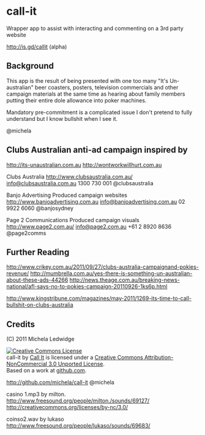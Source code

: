call-it
=======

Wrapper app to assist with interacting and commenting on a 3rd party website

http://is.gd/callit (alpha)

Background
----------

This app is the result of being presented with one too many "It's Un-australian" beer coasters, posters, television commercials and other campaign materials at the same time as hearing about family members putting their entire dole allowance into poker machines.

Mandatory pre-commitment is a complicated issue I don't pretend to fully understand but I know bullshit when I see it. 

@michela 

Clubs Australian anti-ad campaign inspired by 
---------------------------------------------

http://its-unaustralian.com.au
http://wontworkwillhurt.com.au

Clubs Australia
http://www.clubsaustralia.com.au/
info@clubsaustralia.com.au
1300 730 001
@clubsaustralia

Banjo Advertising
Produced campaign websites
http://www.banjoadvertising.com.au
info@banjoadvertising.com.au
02 9922 6060
@banjosydney

Page 2 Communications
Produced campaign visuals
http://www.page2.com.au/
info@page2.com.au
+61 2 8920 8636
@page2comms


Further Reading
---------------

http://www.crikey.com.au/2011/09/27/clubs-australia-campaignand-pokies-revenue/
http://mumbrella.com.au/yes-there-is-something-un-australian-about-these-ads-44266
http://news.theage.com.au/breaking-news-national/afl-says-no-to-pokies-campaign-20110926-1ks6p.html

http://www.kingstribune.com/magazines/may-2011/1269-its-time-to-call-bullshit-on-clubs-australia

Credits
-------

(C) 2011 Michela Ledwidge

<a rel="license" href="http://creativecommons.org/licenses/by-nc/3.0/"><img alt="Creative Commons License" style="border-width:0" src="http://i.creativecommons.org/l/by-nc/3.0/88x31.png" /></a><br /><span xmlns:dct="http://purl.org/dc/terms/" href="http://purl.org/dc/dcmitype/InteractiveResource" property="dct:title" rel="dct:type">call-it</span> by <a xmlns:cc="http://creativecommons.org/ns#" href="http://is.gd/callit" property="cc:attributionName" rel="cc:attributionURL">Call It</a> is licensed under a <a rel="license" href="http://creativecommons.org/licenses/by-nc/3.0/">Creative Commons Attribution-NonCommercial 3.0 Unported License</a>.<br />Based on a work at <a xmlns:dct="http://purl.org/dc/terms/" href="http://github.com/michela/call-it" rel="dct:source">github.com</a>.


http://github.com/michela/call-it
@michela

casino 1.mp3 by milton.
http://www.freesound.org/people/milton./sounds/69127/
http://creativecommons.org/licenses/by-nc/3.0/

coinso2.wav by lukaso
http://www.freesound.org/people/lukaso/sounds/69683/


